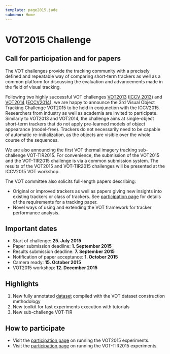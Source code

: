 ```yaml
---
template: page2015.jade
submenu: Home
---
```


# VOT2015 Challenge

## Call for participation and for papers

The VOT challenges provide the tracking community with a precisely defined and repeatable way of comparing short-term trackers as well as a common platform for discussing the evaluation and advancements made in the field of visual tracking.

Following two highly successful VOT challenges [VOT2013](/vot2013/) ([ICCV 2013](http://www.iccv2013.org/)) and [VOT2014](/vot2014/) ([ECCV2014](http://eccv2014.org/)), we are happy to announce the 3rd Visual Object Tracking Challenge VOT2015 to be held in conjunction with the ICCV2015. Researchers from industry as well as academia are invited to participate. Similarly to VOT2013 and VOT2014, the challenge aims at single-object short-term trackers that do not apply pre-learned models of object appearance (model-free). Trackers do not necessarily need to be capable of automatic re-initialization, as the objects are visible over the whole course of the sequences.

We are also announcing the first VOT thermal imagery tracking sub-challenge VOT-TIR2015. For convenience, the submission of the VOT2015 and the VOT-TIR2015 challenge is via a common submission system. The results of the VOT2015 and VOT-TIR2015 challenges will be presented at the ICCV2015 VOT workshop.

The VOT committee also solicits full-length papers describing:

* Original or improved trackers as well as papers giving new insights into existing trackers or class of trackers. See [participation page](participate.html) for details of the requirements for a tracking paper.
* Novel ways of using and extending the VOT framework for tracker performance analysis.

## Important dates 

* Start of challenge: **25. July 2015**
* Paper submission deadline: **1. September 2015**
* Results submission deadline: **7. September 2015**
* Notification of paper acceptance: **1. October 2015**
* Camera ready: **15. October 2015**
* VOT2015 workshop: **12. December 2015**

## Highlights

1. New fully annotated [dataset](dataset.html) compiled with the VOT dataset construction methodology
2. New toolkit for fast experiments execution with tutorials
3. New sub-challenge VOT-TIR

## How to participate

* Visit the [participation page](participate.html) on running the VOT2015 experiments.
* Visit the [participation page](participate.html) on running the VOT-TIR2015 experiments.

